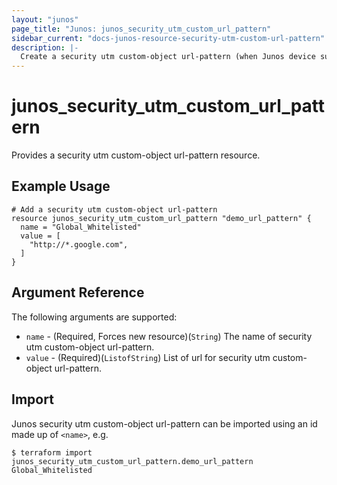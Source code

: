 ```yaml
---
layout: "junos"
page_title: "Junos: junos_security_utm_custom_url_pattern"
sidebar_current: "docs-junos-resource-security-utm-custom-url-pattern"
description: |-
  Create a security utm custom-object url-pattern (when Junos device supports it)
---
```


# junos_security_utm_custom_url_pattern

Provides a security utm custom-object url-pattern resource.

## Example Usage

```hcl
# Add a security utm custom-object url-pattern
resource junos_security_utm_custom_url_pattern "demo_url_pattern" {
  name = "Global_Whitelisted"
  value = [
    "http://*.google.com",
  ]
}
```

## Argument Reference

The following arguments are supported:

* `name` - (Required, Forces new resource)(`String`) The name of security utm custom-object url-pattern.
* `value` - (Required)(`ListofString`) List of url for security utm custom-object url-pattern.

## Import

Junos security utm custom-object url-pattern can be imported using an id made up of `<name>`, e.g.

```
$ terraform import junos_security_utm_custom_url_pattern.demo_url_pattern Global_Whitelisted
```

